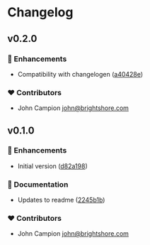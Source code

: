 # Changelog

## v0.2.0

### 🚀 Enhancements

- Compatibility with changelogen ([a40428e](https://github.com/jcamp-code/commitlint-config-unjs/commit/a40428e))

### ❤️ Contributors

- John Campion <john@brightshore.com>

## v0.1.0

### 🚀 Enhancements

- Initial version ([d82a198](https://github.com/jcamp-code/npm-package-repo-template/commit/d82a198))

### 📖 Documentation

- Updates to readme ([2245b1b](https://github.com/jcamp-code/npm-package-repo-template/commit/2245b1b))

### ❤️ Contributors

- John Campion <john@brightshore.com>
